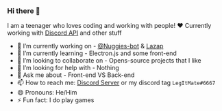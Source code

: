 ### Hi there 👋

I am a teenager who loves coding and working with people! ❤️
Currently working with [Discord API](https://discord.com/developers/docs/intro) and other stuff

- 🔭 I’m currently working on - [@Nuggies-bot](https://github.com/Nuggies-bot) & [Lazap](https://github.com/DashCruft-Nation/lazap)
- 🌱 I’m currently learning - Electron.js and some front-end
- 👯 I’m looking to collaborate on - Opens-source projects that I like
- 🤔 I’m looking for help with - Nothing
- 💬 Ask me about - Front-end VS Back-end
- 📫 How to reach me: [Discord Server](https://discord.gg/Z5skYQzHBV) or my discord tag `LegItMate#6667`
- 😄 Pronouns: He/Him
- ⚡ Fun fact: I do play games
